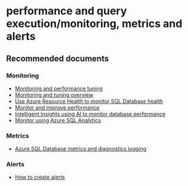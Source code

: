 <properties
	pageTitle="performance and query execution/monitoring, metrics and alerts"
	description="performance and query execution/monitoring, metrics and alerts"
	service="microsoft.sql"
	resource="servers"
	authors="emlisa"
	displayOrder=""
	selfHelpType="generic"
	supportTopicIds="32630434, 32630459, 32630435"
	productPesIds="13491"
	cloudEnvironments="public"
/>

# performance and query execution/monitoring, metrics and alerts
## **Recommended documents**
### Monitoring<br>
* [Monitoring and performance tuning](https://docs.microsoft.com/azure/sql-database/sql-database-monitor-tune-overview/)<br>
* [Monitoring and tuning overview](https://docs.microsoft.com/azure/sql-database/sql-database-monitoring-tuning-index/)<br>
* [Use Azure Resource Health to monitor SQL Database health](https://docs.microsoft.com/azure/sql-database/sql-database-resource-health/)<br>
* [Monitor and improve performance](https://docs.microsoft.com/azure/sql-database/sql-database-performance)<br>
* [Intelligent Insights using AI to monitor database performance](https://docs.microsoft.com/azure/sql-database/sql-database-intelligent-insights)<br>
* [Monitor using Azure SQL Analytics](https://docs.microsoft.com/azure/azure-monitor/insights/azure-sql)<br>
### Metrics<br>
* [Azure SQL Database metrics and diagnostics logging](https://docs.microsoft.com/azure/sql-database/sql-database-metrics-diag-logging/)<br>
### Alerts<br>
* [How to create alerts](https://docs.microsoft.com/azure/sql-database/sql-database-insights-alerts-portal/)